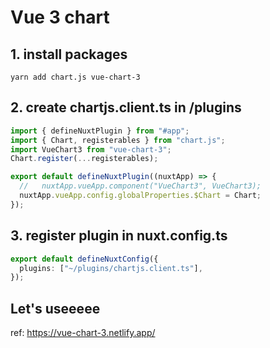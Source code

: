 # Vue 3 chart

## 1. install packages

`yarn add chart.js vue-chart-3`

## 2. create chartjs.client.ts in /plugins

```ts
import { defineNuxtPlugin } from "#app";
import { Chart, registerables } from "chart.js";
import VueChart3 from "vue-chart-3";
Chart.register(...registerables);

export default defineNuxtPlugin((nuxtApp) => {
  //   nuxtApp.vueApp.component("VueChart3", VueChart3);
  nuxtApp.vueApp.config.globalProperties.$Chart = Chart;
});
```

## 3. register plugin in nuxt.config.ts

```ts
export default defineNuxtConfig({
  plugins: ["~/plugins/chartjs.client.ts"],
});
```

## Let's useeeee

ref: <https://vue-chart-3.netlify.app/>
